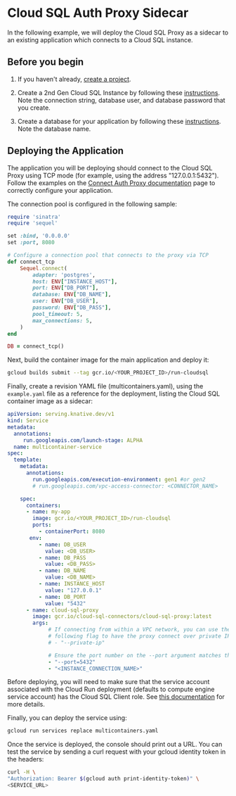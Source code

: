 # Cloud SQL Auth Proxy Sidecar

In the following example, we will deploy the Cloud SQL Proxy as a sidecar to an
existing application which connects to a Cloud SQL instance.

## Before you begin

1. If you haven't already, [create a project](https://cloud.google.com/resource-manager/docs/creating-managing-projects#creating_a_project).

1. Create a 2nd Gen Cloud SQL Instance by following these
[instructions](https://cloud.google.com/sql/docs/postgres/create-instance).
Note the connection string, database user, and database password that you create.

1. Create a database for your application by following these
[instructions](https://cloud.google.com/sql/docs/postgres/create-manage-databases).
Note the database name.

## Deploying the Application

The application you will be deploying should connect to the Cloud SQL Proxy using
TCP mode (for example, using the address "127.0.0.1:5432"). Follow the examples
on the [Connect Auth Proxy documentation](https://cloud.google.com/sql/docs/postgres/connect-auth-proxy#expandable-1)
page to correctly configure your application.

The connection pool is configured in the following sample:

```ruby
require 'sinatra'
require 'sequel'

set :bind, '0.0.0.0'
set :port, 8080

# Configure a connection pool that connects to the proxy via TCP
def connect_tcp
    Sequel.connect(
        adapter: 'postgres',
        host: ENV["INSTANCE_HOST"],
        port: ENV["DB_PORT"],
        database: ENV["DB_NAME"],
        user: ENV["DB_USER"],
        password: ENV["DB_PASS"],
        pool_timeout: 5,
        max_connections: 5,
    )
end

DB = connect_tcp()
```

Next, build the container image for the main application and deploy it:

```bash
gcloud builds submit --tag gcr.io/<YOUR_PROJECT_ID>/run-cloudsql
```

Finally, create a revision YAML file (multicontainers.yaml), using the `example.yaml`
file as a reference for the deployment, listing the Cloud SQL container image as
a sidecar:

```yaml
apiVersion: serving.knative.dev/v1
kind: Service
metadata:
  annotations:
     run.googleapis.com/launch-stage: ALPHA
  name: multicontainer-service
spec:
  template:
    metadata:
      annotations:
        run.googleapis.com/execution-environment: gen1 #or gen2
        # run.googleapis.com/vpc-access-connector: <CONNECTOR_NAME>

    spec:
      containers:
      - name: my-app
        image: gcr.io/<YOUR_PROJECT_ID>/run-cloudsql
        ports:
          - containerPort: 8080
       env:
          - name: DB_USER
            value: <DB_USER>
          - name: DB_PASS
            value: <DB_PASS>
          - name: DB_NAME
            value: <DB_NAME>
          - name: INSTANCE_HOST
            value: "127.0.0.1"
          - name: DB_PORT
            value: "5432"
      - name: cloud-sql-proxy
        image: gcr.io/cloud-sql-connectors/cloud-sql-proxy:latest
        args:
             # If connecting from within a VPC network, you can use the
             # following flag to have the proxy connect over private IP
             # - "--private-ip"

             # Ensure the port number on the --port argument matches the value of the DB_PORT env var on the my-app container.
             - "--port=5432"
             - "<INSTANCE_CONNECTION_NAME>"

```

Before deploying, you will need to make sure that the service account associated
with the Cloud Run deployment (defaults to compute engine service account) has the Cloud SQL Client role.
See [this documentation](https://cloud.google.com/sql/docs/postgres/roles-and-permissions)
for more details.

Finally, you can deploy the service using:

```bash
gcloud run services replace multicontainers.yaml
```

Once the service is deployed, the console should print out a URL. You can test
the service by sending a curl request with your gcloud identity token in the headers:

```bash
curl -H \
"Authorization: Bearer $(gcloud auth print-identity-token)" \
<SERVICE_URL>
```
